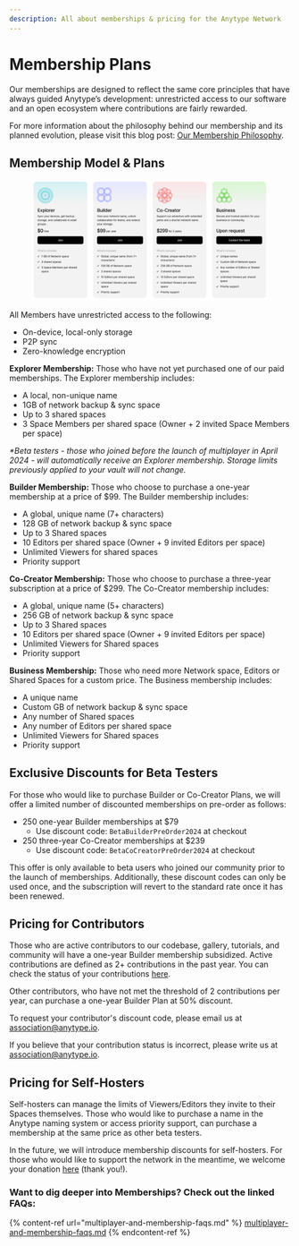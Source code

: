 ```yaml
---
description: All about memberships & pricing for the Anytype Network
---
```


# Membership Plans

Our memberships are designed to reflect the same core principles that have always guided Anytype’s development: unrestricted access to our software and an open ecosystem where contributions are fairly rewarded.

&#x20;For more information about the philosophy behind our membership and its planned evolution, please visit this blog post: [Our Membership Philosophy](https://blog.anytype.io/our-memberships-philosophy/).

## Membership Model & Plans

<figure><img src="../../.gitbook/assets/image (102) (1).png" alt=""><figcaption></figcaption></figure>

All Members have unrestricted access to the following:

* On-device, local-only storage
* P2P sync
* Zero-knowledge encryption

**Explorer Membership:** Those who have not yet purchased one of our paid memberships. The Explorer membership includes:

* A local, non-unique name
* 1GB of network backup & sync space
* Up to 3 shared spaces
* 3 Space Members per shared space (Owner + 2 invited Space Members per space)

_\*Beta testers - those who joined before the launch of multiplayer in April 2024 - will automatically receive an Explorer membership. Storage limits previously applied to your vault will not change._

**Builder Membership:** Those who choose to purchase a one-year membership at a price of $99. The Builder membership includes:

* A global, unique name (7+ characters)
* 128 GB of network backup & sync space
* Up to 3 Shared spaces
* 10 Editors per shared space (Owner + 9 invited Editors per space)
* Unlimited Viewers for shared spaces
* Priority support

**Co-Creator Membership:** Those who choose to purchase a three-year subscription at a price of $299. The Co-Creator membership includes:

* A global, unique name (5+ characters)
* 256 GB of network backup & sync space
* Up to 3 Shared spaces
* 10 Editors per shared space (Owner + 9 invited Editors per space)
* Unlimited Viewers for Shared spaces
* Priority support

**Business Membership:** Those who need more Network space, Editors or Shared Spaces for a custom price. The Business membership includes:

* A unique name
* Custom GB of network backup & sync space
* Any number of Shared spaces
* Any number of Editors per shared space
* Unlimited Viewers for Shared spaces
* Priority support

## Exclusive Discounts for Beta Testers

For those who would like to purchase Builder or Co-Creator Plans, we will offer a limited number of discounted memberships on pre-order as follows:

* 250 one-year Builder memberships at $79
  * Use discount code: `BetaBuilderPreOrder2024` at checkout
* 250 three-year Co-Creator memberships at $239
  * Use discount code: `BetaCoCreatorPreOrder2024` at checkout

This offer is only available to beta users who joined our community prior to the launch of memberships. Additionally, these discount codes can only be used once, and the subscription will revert to the standard rate once it has been renewed.

## Pricing for Contributors

Those who are active contributors to our codebase, gallery, tutorials, and community will have a one-year Builder membership subsidized. Active contributions are defined as 2+ contributions in the past year. You can check the status of your contributions [here](https://github.com/anyproto/contributors/blob/main/contributors.json).

Other contributors, who have not met the threshold of 2 contributions per year, can purchase a one-year Builder Plan at 50% discount.

To request your contributor's discount code, please email us at [association@anytype.io](mailto:association@anytype.io).&#x20;

If you believe that your contribution status is incorrect, please write us at [association@anytype.io](mailto:association@anytype.io).

## Pricing for Self-Hosters

Self-hosters can manage the limits of Viewers/Editors they invite to their Spaces themselves. Those who would like to purchase a name in the Anytype naming system or access priority support, can purchase a membership at the same price as other beta testers.

In the future, we will introduce membership discounts for self-hosters. For those who would like to support the network in the meantime, we welcome your donation [here](https://stripe.pay.anytype.io/b/4gw0337MrdvbejK28f) (thank you!).

### Want to dig deeper into Memberships? Check out the linked FAQs:

{% content-ref url="multiplayer-and-membership-faqs.md" %}
[multiplayer-and-membership-faqs.md](multiplayer-and-membership-faqs.md)
{% endcontent-ref %}
